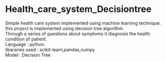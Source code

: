 # Health_care_system_Decisiontree
Simple health care system implemented using machine learning technique. this project is implemented using decision tree algorithm.<br />
Through a series of questions about symptoms it diagnosis the health condition of patient.<br />
Language     : python. <br />
libararies used : scikit-learn,pandas,numpy<br /> 
Model        : Decision Tree

